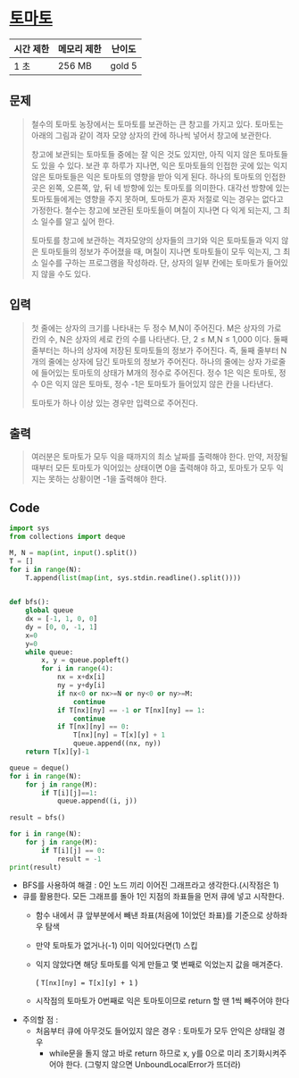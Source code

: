 # [토마토](https://www.acmicpc.net/problem/7576)

| 시간 제한 | 메모리 제한 | 난이도 |
| --- | --- | --- |
| 1 초 | 256 MB | gold 5 |

## 문제

> 철수의 토마토 농장에서는 토마토를 보관하는 큰 창고를 가지고 있다. 토마토는 아래의 그림과 같이 격자 모양 상자의 칸에 하나씩 넣어서 창고에 보관한다.
> 
> 
> 창고에 보관되는 토마토들 중에는 잘 익은 것도 있지만, 아직 익지 않은 토마토들도 있을 수 있다. 보관 후 하루가 지나면, 익은 토마토들의 인접한 곳에 있는 익지 않은 토마토들은 익은 토마토의 영향을 받아 익게 된다. 하나의 토마토의 인접한 곳은 왼쪽, 오른쪽, 앞, 뒤 네 방향에 있는 토마토를 의미한다. 대각선 방향에 있는 토마토들에게는 영향을 주지 못하며, 토마토가 혼자 저절로 익는 경우는 없다고 가정한다. 철수는 창고에 보관된 토마토들이 며칠이 지나면 다 익게 되는지, 그 최소 일수를 알고 싶어 한다.
> 
> 토마토를 창고에 보관하는 격자모양의 상자들의 크기와 익은 토마토들과 익지 않은 토마토들의 정보가 주어졌을 때, 며칠이 지나면 토마토들이 모두 익는지, 그 최소 일수를 구하는 프로그램을 작성하라. 단, 상자의 일부 칸에는 토마토가 들어있지 않을 수도 있다.
> 

## 입력

> 첫 줄에는 상자의 크기를 나타내는 두 정수 M,N이 주어진다. M은 상자의 가로 칸의 수, N은 상자의 세로 칸의 수를 나타낸다. 단, 2 ≤ M,N ≤ 1,000 이다. 둘째 줄부터는 하나의 상자에 저장된 토마토들의 정보가 주어진다. 즉, 둘째 줄부터 N개의 줄에는 상자에 담긴 토마토의 정보가 주어진다. 하나의 줄에는 상자 가로줄에 들어있는 토마토의 상태가 M개의 정수로 주어진다. 정수 1은 익은 토마토, 정수 0은 익지 않은 토마토, 정수 -1은 토마토가 들어있지 않은 칸을 나타낸다.
> 
> 
> 토마토가 하나 이상 있는 경우만 입력으로 주어진다.
> 

## 출력

> 여러분은 토마토가 모두 익을 때까지의 최소 날짜를 출력해야 한다. 만약, 저장될 때부터 모든 토마토가 익어있는 상태이면 0을 출력해야 하고, 토마토가 모두 익지는 못하는 상황이면 -1을 출력해야 한다.
> 

## Code

```python
import sys 
from collections import deque

M, N = map(int, input().split())
T = [] 
for i in range(N):
    T.append(list(map(int, sys.stdin.readline().split())))

    
def bfs():  
    global queue
    dx = [-1, 1, 0, 0]
    dy = [0, 0, -1, 1]
    x=0
    y=0    
    while queue:
        x, y = queue.popleft()
        for i in range(4):
            nx = x+dx[i]
            ny = y+dy[i]
            if nx<0 or nx>=N or ny<0 or ny>=M:
                continue 
            if T[nx][ny] == -1 or T[nx][ny] == 1:
                continue 
            if T[nx][ny] == 0:
                T[nx][ny] = T[x][y] + 1
                queue.append((nx, ny))
    return T[x][y]-1

queue = deque()             
for i in range(N):
    for j in range(M):
        if T[i][j]==1:
            queue.append((i, j))
            
result = bfs()

for i in range(N):
    for j in range(M):
        if T[i][j] == 0:
            result = -1
print(result)
```

- BFS를 사용하여 해결 : 0인 노드 끼리 이어진 그래프라고 생각한다.(시작점은 1)
- 큐를 활용한다. 모든 그래프를 돌아 1인 지점의 좌표들을 먼저 큐에 넣고 시작한다.
    - 함수 내에서 큐 앞부분에서 빼낸 좌표(처음에 1이었던 좌표)를 기준으로 상하좌우 탐색
    - 만약 토마토가 없거나(-1) 이미 익어있다면(1) 스킵
    - 익지 않았다면 해당 토마토를 익게 만들고 몇 번째로 익었는지 값을 매겨준다.
        
        ( `T[nx][ny] = T[x][y] + 1` )
        
    - 시작점의 토마토가 0번째로 익은 토마토이므로 return 할 땐 1씩 빼주어야 한다
- 주의할 점 :
    - 처음부터 큐에 아무것도 들어있지 않은 경우 : 토마토가 모두 안익은 상태일 경우
        - while문을 돌지 않고 바로 return 하므로 x, y를 0으로 미리 초기화시켜주어야 한다. (그렇지 않으면 UnboundLocalError가 뜨더라)